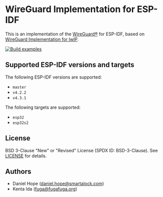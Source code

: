 # WireGuard Implementation for ESP-IDF

This is an implementation of the [WireGuard&reg;](https://www.wireguard.com/)
for ESP-IDF, based on
[WireGuard Implementation for lwIP](https://github.com/smartalock/wireguard-lwip).

[![Build examples](https://github.com/ciniml/wireguard-lwip-esp32/actions/workflows/build.yml/badge.svg)](https://github.com/ciniml/wireguard-lwip-esp32/actions/workflows/build.yml)

## Supported ESP-IDF versions and targets

The following ESP-IDF versions are supported:

* `master`
* `v4.2.2`
* `v4.3.1`

The following targets are supported:

* `esp32`
* `esp32s2`

## License

BSD 3-Clause "New" or "Revised" License (SPDX ID: BSD-3-Clause).
See [LICENSE](LICENSE) for details.

## Authors

* Daniel Hope (daniel.hope@smartalock.com)
* Kenta Ida (fuga@fugafuga.org)
